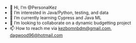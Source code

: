 - 👋 Hi, I’m @PersonalKez
- 👀 I’m interested in Java/Python, testing, and data
- 🌱 I’m currently learning Cypress and Java ML
- 💞️ I’m looking to collaborate on a dynamic budgetting project
- 📫 How to reach me via kezbomnbdm@gmail.com, dagwood96@hotmail.com

<!---
PersonalKez/PersonalKez is a ✨ special ✨ repository because its `README.md` (this file) appears on your GitHub profile.
You can click the Preview link to take a look at your changes.
--->
